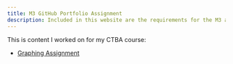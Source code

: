```yaml
---
title: M3 GitHub Portfolio Assignment
description: Included in this website are the requirements for the M3 assignment.
---
```


This is content I worked on for my CTBA course:

- [Graphing Assignment]()
